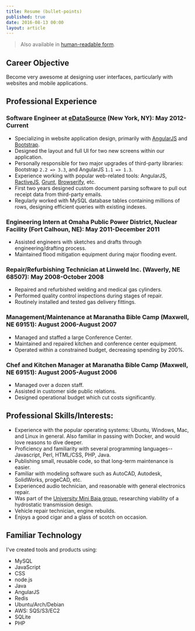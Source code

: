 ```yaml
---
title: Resume (bullet-points)
published: true
date: 2016-08-13 00:00
layout: article
---
```


> Also available in [human-readable form](../).

## Career Objective

Become very awesome at designing user interfaces, particularly
with websites and mobile applications.

## Professional Experience

### Software Engineer at [eDataSource](http://www.edatasource.com/) (New York, NY): May 2012-Current

* Specializing in website application design, primarily
	with [AngularJS](https://angularjs.org/)
	and [Bootstrap](https://getbootstrap.com/).
* Designed the layout and full UI for two new screens within
	our application.
* Personally responsible for two major upgrades of third-party
	libraries: Bootstrap `2.2 => 3.3`, and AngularJS `1.1 => 1.3`.
* Experience working with popular web-related tools: AngularJS,
	[RactiveJS](http://www.ractivejs.org/),
	[Grunt](http://gruntjs.com/),
	[Browserify](http://browserify.org/), etc.
* First two years designed custom document parsing software to
	pull out receipt data from third-party emails.
* Regularly worked with MySQL database tables containing millions
	of rows, designing efficient queries with existing indexes.

### Engineering Intern at Omaha Public Power District, Nuclear Facility (Fort Calhoun, NE): May 2011-December 2011

* Assisted engineers with sketches and drafts through engineering/drafting process.
* Maintained flood mitigation equipment during major flooding event.

### Repair/Refurbishing Technician at Linweld Inc. (Waverly, NE 68507): May 2008-October 2008

* Repaired and refurbished welding and medical gas cylinders.
* Performed quality control inspections during stages of repair.
* Routinely installed and tested gas delivery fittings.

### Management/Maintenance at Maranatha Bible Camp (Maxwell, NE 69151): August 2006-August 2007

* Managed and staffed a large Conference Center.
* Maintained and repaired kitchen and conference center equipment.
* Operated within a constrained budget, decreasing spending by 200%.

### Chef and Kitchen Manager at Maranatha Bible Camp (Maxwell, NE 69151): August 2005-August 2006

* Managed over a dozen staff.
* Assisted in customer side public relations.
* Designed operational budget which cut costs significantly.

## Professional Skills/Interests:

* Experience with the popular operating systems: Ubuntu, Windows, Mac, and Linux in general. Also familiar in passing with Docker, and would love reasons to dive deeper.
* Proficiency and familiarity with several programming languages--Javascript, Perl, HTML/CSS, PHP, Java.
* Publishing small, reusable code, so that long-term maintenance is easier.
* Familiar with modeling software such as AutoCAD, Autodesk, SolidWorks, progeCAD, etc.
* Experienced audio technician, and reasonable with general electronics repair.
* Was part of the [University Mini Baja group](http://engineering.unl.edu/mme/mme-baja-sae-husker-racing/), researching viability of a hydrostatic transmission design.
* Vehicle repair technician, engine rebuilds.
* Enjoys a good cigar and a glass of scotch on occasion.

## Familiar Technology

I've created tools and products using:

* MySQL
* JavaScript
* CSS
* node.js
* Java
* AngularJS
* Redis
* Ubuntu/Arch/Debian
* AWS: SQS/S3/EC2
* SQLite
* PHP
